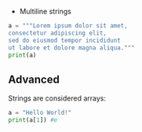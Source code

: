 * Multiline strings
```python
a = """Lorem ipsum dolor sit amet,  
consectetur adipiscing elit,  
sed do eiusmod tempor incididunt  
ut labore et dolore magna aliqua."""  
print(a)
```

## Advanced

Strings are considered arrays:
```python
a = "Hello World!"
print(a[1]) #e
```


